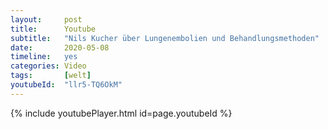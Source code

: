 ```yaml
---
layout:     post
title:      Youtube
subtitle:   "Nils Kucher über Lungenembolien und Behandlungsmethoden"
date:       2020-05-08
timeline:   yes
categories: Video
tags:       [welt]
youtubeId:  "llr5-TQ6OkM"
---
```

{% include youtubePlayer.html id=page.youtubeId %}
